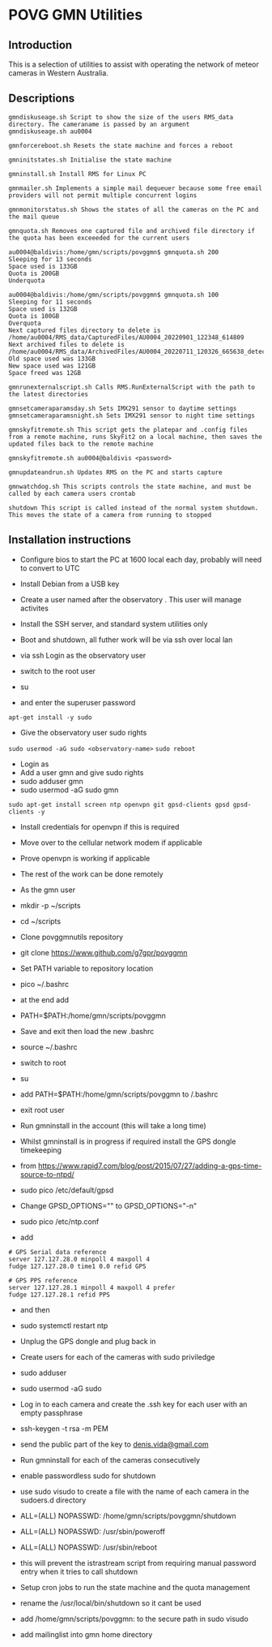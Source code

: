 # POVG GMN Utilities

## Introduction

This is a selection of utilities to assist with operating the network of meteor cameras in Western Australia.

## Descriptions

```
gmndiskuseage.sh Script to show the size of the users RMS_data directory. The cameraname is passed by an argument
gmndiskuseage.sh au0004

gmnforcereboot.sh Resets the state machine and forces a reboot

gmninitstates.sh Initialise the state machine

gmninstall.sh Install RMS for Linux PC

gmnmailer.sh Implements a simple mail dequeuer because some free email providers will not permit multiple concurrent logins

gmnmonitorstatus.sh Shows the states of all the cameras on the PC and the mail queue

gmnquota.sh Removes one captured file and archived file directory if the quota has been exceeeded for the current users

au0004@baldivis:/home/gmn/scripts/povggmn$ gmnquota.sh 200
Sleeping for 13 seconds
Space used is 133GB
Quota is 200GB
Underquota

au0004@baldivis:/home/gmn/scripts/povggmn$ gmnquota.sh 100
Sleeping for 11 seconds
Space used is 132GB
Quota is 100GB
Overquota
Next captured files directory to delete is /home/au0004/RMS_data/CapturedFiles/AU0004_20220901_122348_614809
Next archived files to delete is /home/au0004/RMS_data/ArchivedFiles/AU0004_20220711_120326_665638_detected.tar.bz2
Old space used was 133GB
New space used was 121GB
Space freed was 12GB

gmnrunexternalscript.sh Calls RMS.RunExternalScript with the path to the latest directories

gmnsetcameraparamsday.sh Sets IMX291 sensor to daytime settings
gmnsetcameraparamsnight.sh Sets IMX291 sensor to night time settings

gmnskyfitremote.sh This script gets the platepar and .config files from a remote machine, runs SkyFit2 on a local machine, then saves the updated files back to the remote machine

gmnskyfitremote.sh au0004@baldivis <password>

gmnupdateandrun.sh Updates RMS on the PC and starts capture

gmnwatchdog.sh This scripts controls the state machine, and must be called by each camera users crontab

shutdown This script is called instead of the normal system shutdown. This moves the state of a camera from running to stopped

```

## Installation instructions

- Configure bios to start the PC at 1600 local each day, probably will need to convert to UTC
- Install Debian from a USB key
- Create a user named after the observatory <observatory-name>. This user will manage activites
- Install the SSH server, and standard system utilities only
- Boot and shutdown, all futher work will be via ssh over local lan
- via ssh Login as the observatory user

- switch to the root user

- su
- and enter the superuser password

`apt-get install -y sudo`

- Give the observatory user sudo rights

`sudo usermod -aG sudo <observatory-name>`
`sudo reboot`

- Login as <observatory-name>
- Add a user gmn and give sudo rights
- sudo adduser gmn
- sudo usermod -aG sudo gmn

`sudo apt-get install screen ntp openvpn git gpsd-clients gpsd gpsd-clients -y`

- Install credentials for openvpn if this is required

- Move over to the cellular network modem if applicable

- Prove openvpn is working if applicable

- The rest of the work can be done remotely

- As the gmn user

- mkdir -p ~/scripts

- cd ~/scripts

- Clone povggmnutils repository

- git clone https://www.github.com/g7gpr/povggmn

- Set PATH variable to repository location

- pico ~/.bashrc

- at the end add

- PATH=$PATH:/home/gmn/scripts/povggmn

- Save and exit then load the new .bashrc

- source ~/.bashrc

- switch to root

- su

- add PATH=$PATH:/home/gmn/scripts/povggmn to /.bashrc

- exit root user

- Run gmninstall in the <observatory-name> account (this will take a long time)

- Whilst gmninstall is in progress if required install the GPS dongle timekeeping

- from https://www.rapid7.com/blog/post/2015/07/27/adding-a-gps-time-source-to-ntpd/

- sudo pico /etc/default/gpsd

- Change GPSD_OPTIONS="" to GPSD_OPTIONS="-n"

- sudo pico /etc/ntp.conf

- add

```
# GPS Serial data reference
server 127.127.28.0 minpoll 4 maxpoll 4
fudge 127.127.28.0 time1 0.0 refid GPS

# GPS PPS reference
server 127.127.28.1 minpoll 4 maxpoll 4 prefer
fudge 127.127.28.1 refid PPS
```

- and then

- sudo systemctl restart ntp

- Unplug the GPS dongle and plug back in

- Create users for each of the cameras with sudo priviledge

- sudo adduser <camera-name>

- sudo usermod -aG sudo <camera-name>

- Log in to each camera and create the .ssh key for each user with an empty passphrase

- ssh-keygen -t rsa -m PEM 

- send the public part of the key to denis.vida@gmail.com

- Run gmninstall for each of the cameras consecutively

- enable passwordless sudo for shutdown 

- use sudo visudo to create a file with the name of each camera in the sudoers.d directory


- <camera-name> ALL=(ALL) NOPASSWD: /home/gmn/scripts/povggmn/shutdown
- <camera-name> ALL=(ALL) NOPASSWD: /usr/sbin/poweroff
- <camera-name> ALL=(ALL) NOPASSWD: /usr/sbin/reboot


- this will prevent the istrastream script from requiring manual password entry when it tries to call shutdown

- Setup cron jobs to run the state machine and the quota management

- rename the /usr/local/bin/shutdown so it cant be used

- add /home/gmn/scripts/povggmn: to the secure path in sudo visudo

- add mailinglist into gmn home directory



